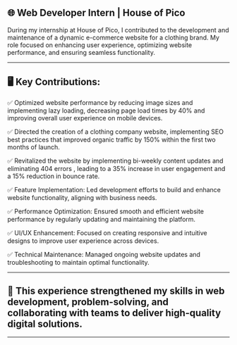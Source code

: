 🌐 Web Developer Intern | House of Pico
---

During my internship at House of Pico, I contributed to the development and maintenance of a dynamic e-commerce website for a clothing brand. My role focused on enhancing user experience, optimizing website performance, and ensuring seamless functionality.

---

🖥️ Key Contributions:
---

✅  Optimized website performance by reducing image sizes and implementing lazy loading, decreasing page load times by 40% and improving overall user experience on mobile devices.

✅ Directed the creation of a clothing company website, implementing SEO best practices that improved organic traffic by 150% within the first two months of launch.

✅ Revitalized the website by implementing bi-weekly content updates and eliminating 404 errors , leading to a 35% increase in user engagement and a 15% reduction in bounce rate.

✅ Feature Implementation: Led development efforts to build and enhance website functionality, aligning with business needs.

✅ Performance Optimization: Ensured smooth and efficient website performance by regularly updating and maintaining the platform.

✅ UI/UX Enhancement: Focused on creating responsive and intuitive designs to improve user experience across devices.

✅ Technical Maintenance: Managed ongoing website updates and troubleshooting to maintain optimal functionality.

---

🚀 This experience strengthened my skills in web development, problem-solving, and collaborating with teams to deliver high-quality digital solutions.
---
---
